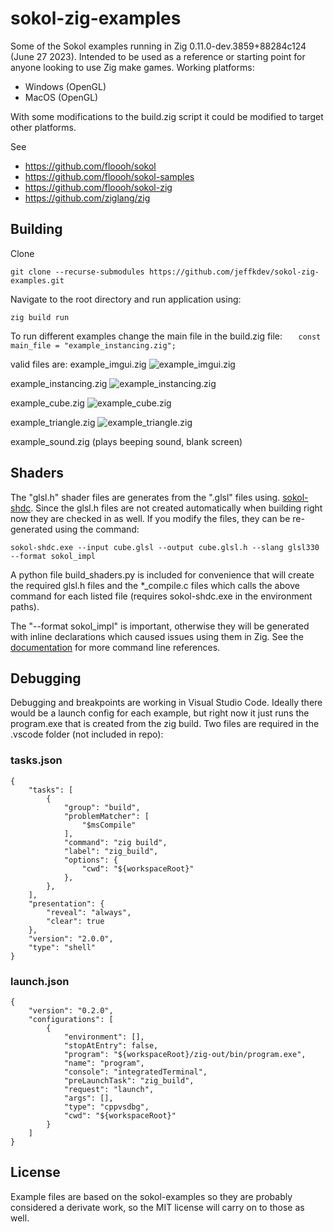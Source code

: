 # sokol-zig-examples

Some of the Sokol examples running in Zig 0.11.0-dev.3859+88284c124 (June 27 2023). Intended to be used as a reference or starting point for anyone looking to use Zig make games. Working platforms:
 - Windows (OpenGL)
 - MacOS (OpenGL)
 
With some modifications to the build.zig script it could be modified to target other platforms.

See
   - https://github.com/floooh/sokol
   - https://github.com/floooh/sokol-samples
   - https://github.com/floooh/sokol-zig
   - https://github.com/ziglang/zig

## Building

Clone

    git clone --recurse-submodules https://github.com/jeffkdev/sokol-zig-examples.git
    
    
Navigate to the root directory and run application using:

    zig build run
    
   
To run different examples change the main file in the build.zig file:
```    const main_file = "example_instancing.zig"; ```

valid files are:
  example_imgui.zig
![example_imgui.zig](docs/imgui.png)
  
  example_instancing.zig
![example_instancing.zig](docs/instancing.png)

  example_cube.zig
![example_cube.zig](docs/cube.png)
  
  example_triangle.zig
![example_triangle.zig](docs/triangle.png)

  example_sound.zig
(plays beeping sound, blank screen)
  
  
## Shaders

The "glsl.h" shader files are generates from the ".glsl" files using. [sokol-shdc](https://github.com/floooh/sokol-tools). Since the glsl.h files are not created automatically when building right now they are checked in as well. If you modify the files, they can be re-generated using the command:

```
sokol-shdc.exe --input cube.glsl --output cube.glsl.h --slang glsl330 --format sokol_impl
```
A python file build_shaders.py is included for convenience that will create the required glsl.h files and the *_compile.c files which calls the above command for each listed file (requires sokol-shdc.exe in the environment paths).

The "--format sokol_impl" is important, otherwise they will be generated with inline declarations which caused issues using them in Zig. See the [documentation](https://github.com/floooh/sokol-tools/blob/master/docs/sokol-shdc.md) for more command line references.

## Debugging

Debugging and breakpoints are working in Visual Studio Code. Ideally there would be a launch config for each example, but right now it just runs the program.exe that is created from the zig build. Two files are required in the .vscode folder (not included in repo):

### tasks.json
```
{
    "tasks": [
        {
            "group": "build",
            "problemMatcher": [
                "$msCompile"
            ],
            "command": "zig build",
            "label": "zig_build",
            "options": {
                "cwd": "${workspaceRoot}"
            },
        },
    ],
    "presentation": {
        "reveal": "always",
        "clear": true
    },
    "version": "2.0.0",
    "type": "shell"
}
 ```
### launch.json
```
{
    "version": "0.2.0",
    "configurations": [
        {
            "environment": [],
            "stopAtEntry": false,
            "program": "${workspaceRoot}/zig-out/bin/program.exe",
            "name": "program",
            "console": "integratedTerminal",
            "preLaunchTask": "zig_build",
            "request": "launch",
            "args": [],
            "type": "cppvsdbg",
            "cwd": "${workspaceRoot}"
        }
    ]
}
 ```
## License

Example files are based on the sokol-examples so they are probably considered a derivate work, so the MIT license will carry on to those as well.
